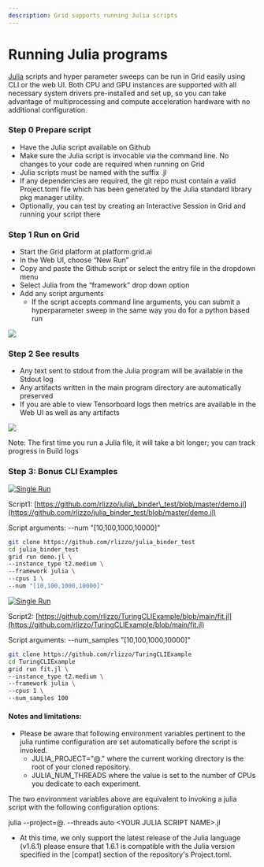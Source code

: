 ```yaml
---
description: Grid supports running Julia scripts
---
```


# Running Julia programs

[Julia](https://julialang.org/) scripts and hyper parameter sweeps can be run in Grid easily using CLI or the web UI. Both CPU and GPU instances are supported with all necessary system drivers pre-installed and set up, so you can take advantage of multiprocessing and compute acceleration hardware with no additional configuration. 

### **Step 0 Prepare script**

* Have the Julia script available on Github
* Make sure the Julia script is invocable via the command line. No changes to your code are required when running on Grid
* Julia scripts must be named with the suffix .jl
* If any dependencies are required, the git repo must contain a valid Project.toml file which has been generated by the Julia standard library pkg manager utility.
* Optionally, you can test by creating an Interactive Session in Grid and running your script there

### **Step 1 Run on Grid**

* Start the Grid platform at platform.grid.ai
* In the Web UI, choose “New Run”
* Copy and paste the Github script or select the entry file in the dropdown menu
* Select Julia from the “framework” drop down option
* Add any script arguments
  * If the script accepts command line arguments, you can submit a hyperparameter sweep in the same way you do for a python based run

![](https://lh3.googleusercontent.com/aP5tZCI5BtNjhCorLAx6lHrs_ECMyUfN9dk6HjUDIlZ_68vc2Hz-fNikoBXnUfC-_dgKnTDBAC1swRnICHgzbQxTg72ZRpHNQns8o4XSEn3HyxK8Qt03RgyNGCmDDE6dkK0g3iBx)

### **Step 2 See results**

* Any text sent to stdout from the Julia program will be available in the Stdout log
* Any artifacts written in the main program directory are automatically preserved 
* If you are able to view Tensorboard logs then metrics are available in the Web UI as well as any artifacts

![](https://lh6.googleusercontent.com/18pj3mxcodvOfJ7WARaL-09fqHz1nFPytk99-fznMvRaFzCZ_qlBgS_7V3r0dVVzPvQwfPZgdmPypcMiB4p0Ix6aSq3yNHQAQtQ4ljXH_L7q9e5pBVhcGMRY8bn62lZ3c491d26v)

Note: The first time you run a Julia file, it will take a bit longer; you can track progress in Build logs

### **Step 3: Bonus CLI Examples**

[![Single Run](https://img.shields.io/badge/rid_AI-run-78FF96.svg?labelColor=black&logo=data:image/svg%2bxml;base64,PHN2ZyB3aWR0aD0iNDgiIGhlaWdodD0iNDgiIGZpbGw9Im5vbmUiIHhtbG5zPSJodHRwOi8vd3d3LnczLm9yZy8yMDAwL3N2ZyI+PHBhdGggZD0iTTEgMTR2MjBhMTQgMTQgMCAwMDE0IDE0aDlWMzYuOEgxMi42VjExaDIyLjV2N2gxMS4yVjE0QTE0IDE0IDAgMDAzMi40IDBIMTVBMTQgMTQgMCAwMDEgMTR6IiBmaWxsPSIjZmZmIi8+PHBhdGggZD0iTTM1LjIgNDhoMTEuMlYyNS41SDIzLjl2MTEuM2gxMS4zVjQ4eiIgZmlsbD0iI2ZmZiIvPjwvc3ZnPg==)](https://platform.grid.ai/#/runs?script=https://github.com/rlizzo/julia_binder_test/blob/4bd40f7d/demo.jl&cloud=grid&use_spot&instance=t2.medium&accelerators=1&disk_size=200&framework=julia&script_args=--num%20"[10,100,1000,10000]")

Script1: [https://github.com/rlizzo/julia\_binder\_test/blob/master/demo.jl](https://github.com/rlizzo/julia_binder_test/blob/master/demo.jl) 

Script arguments: --num "\[10,100,1000,10000\]"

```bash
git clone https://github.com/rlizzo/julia_binder_test
cd julia_binder_test
grid run demo.jl \
--instance_type t2.medium \
--framework julia \
--cpus 1 \
--num "[10,100,1000,10000]"
```

[![Single Run](https://img.shields.io/badge/rid_AI-run-78FF96.svg?labelColor=black&logo=data:image/svg%2bxml;base64,PHN2ZyB3aWR0aD0iNDgiIGhlaWdodD0iNDgiIGZpbGw9Im5vbmUiIHhtbG5zPSJodHRwOi8vd3d3LnczLm9yZy8yMDAwL3N2ZyI+PHBhdGggZD0iTTEgMTR2MjBhMTQgMTQgMCAwMDE0IDE0aDlWMzYuOEgxMi42VjExaDIyLjV2N2gxMS4yVjE0QTE0IDE0IDAgMDAzMi40IDBIMTVBMTQgMTQgMCAwMDEgMTR6IiBmaWxsPSIjZmZmIi8+PHBhdGggZD0iTTM1LjIgNDhoMTEuMlYyNS41SDIzLjl2MTEuM2gxMS4zVjQ4eiIgZmlsbD0iI2ZmZiIvPjwvc3ZnPg==)](https://platform.grid.ai/#/runs?script=https://github.com/rlizzo/TuringCLIExample/blob/67323c2/fit.jl&cloud=grid&use_spot&instance=t2.medium&accelerators=1&disk_size=200&framework=julia&script_args=--num_samples%20100)

Script2: [https://github.com/rlizzo/TuringCLIExample/blob/main/fit.jl](https://github.com/rlizzo/TuringCLIExample/blob/main/fit.jl)

Script arguments: --num\_samples "\[10,100,1000,10000\]"

```bash
git clone https://github.com/rlizzo/TuringCLIExample
cd TuringCLIExample
grid run fit.jl \
--instance_type t2.medium \
--framework julia \
--cpus 1 \
--num_samples 100
```

#### Notes and limitations:

* Please be aware that following environment variables pertinent to the julia runtime configuration are set automatically before the script is invoked.
  * JULIA\_PROJECT="@." where the current working directory is the root of your cloned repository.
  * JULIA\_NUM\_THREADS where the value is set to the number of CPUs you dedicate to each experiment.

The two environment variables above are equivalent to invoking a julia script with the following configuration options:

julia --project=@. --threads auto &lt;YOUR JULIA SCRIPT NAME&gt;.jl

* At this time, we only support the latest release of the Julia language \(v1.6.1\) please ensure that 1.6.1 is compatible with the Julia version specified in the \[compat\] section of the repository's Project.toml.

